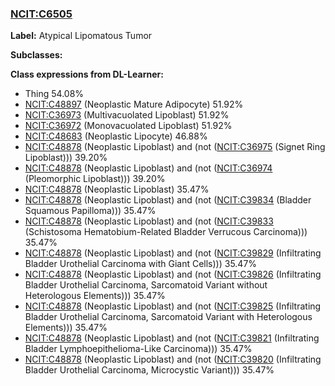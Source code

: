 
### [NCIT:C6505](http://purl.obolibrary.org/obo/NCIT_C6505)
**Label:** Atypical Lipomatous Tumor

**Subclasses:** 

**Class expressions from DL-Learner:**

- Thing 54.08%
- [NCIT:C48897](http://purl.obolibrary.org/obo/NCIT_C48897) (Neoplastic Mature Adipocyte) 51.92%
- [NCIT:C36973](http://purl.obolibrary.org/obo/NCIT_C36973) (Multivacuolated Lipoblast) 51.92%
- [NCIT:C36972](http://purl.obolibrary.org/obo/NCIT_C36972) (Monovacuolated Lipoblast) 51.92%
- [NCIT:C48683](http://purl.obolibrary.org/obo/NCIT_C48683) (Neoplastic Lipocyte) 46.88%
- [NCIT:C48878](http://purl.obolibrary.org/obo/NCIT_C48878) (Neoplastic Lipoblast) and (not ([NCIT:C36975](http://purl.obolibrary.org/obo/NCIT_C36975) (Signet Ring Lipoblast))) 39.20%
- [NCIT:C48878](http://purl.obolibrary.org/obo/NCIT_C48878) (Neoplastic Lipoblast) and (not ([NCIT:C36974](http://purl.obolibrary.org/obo/NCIT_C36974) (Pleomorphic Lipoblast))) 39.20%
- [NCIT:C48878](http://purl.obolibrary.org/obo/NCIT_C48878) (Neoplastic Lipoblast) 35.47%
- [NCIT:C48878](http://purl.obolibrary.org/obo/NCIT_C48878) (Neoplastic Lipoblast) and (not ([NCIT:C39834](http://purl.obolibrary.org/obo/NCIT_C39834) (Bladder Squamous Papilloma))) 35.47%
- [NCIT:C48878](http://purl.obolibrary.org/obo/NCIT_C48878) (Neoplastic Lipoblast) and (not ([NCIT:C39833](http://purl.obolibrary.org/obo/NCIT_C39833) (Schistosoma Hematobium-Related Bladder Verrucous Carcinoma))) 35.47%
- [NCIT:C48878](http://purl.obolibrary.org/obo/NCIT_C48878) (Neoplastic Lipoblast) and (not ([NCIT:C39829](http://purl.obolibrary.org/obo/NCIT_C39829) (Infiltrating Bladder Urothelial Carcinoma with Giant Cells))) 35.47%
- [NCIT:C48878](http://purl.obolibrary.org/obo/NCIT_C48878) (Neoplastic Lipoblast) and (not ([NCIT:C39826](http://purl.obolibrary.org/obo/NCIT_C39826) (Infiltrating Bladder Urothelial Carcinoma, Sarcomatoid Variant without Heterologous Elements))) 35.47%
- [NCIT:C48878](http://purl.obolibrary.org/obo/NCIT_C48878) (Neoplastic Lipoblast) and (not ([NCIT:C39825](http://purl.obolibrary.org/obo/NCIT_C39825) (Infiltrating Bladder Urothelial Carcinoma, Sarcomatoid Variant with Heterologous Elements))) 35.47%
- [NCIT:C48878](http://purl.obolibrary.org/obo/NCIT_C48878) (Neoplastic Lipoblast) and (not ([NCIT:C39821](http://purl.obolibrary.org/obo/NCIT_C39821) (Infiltrating Bladder Lymphoepithelioma-Like Carcinoma))) 35.47%
- [NCIT:C48878](http://purl.obolibrary.org/obo/NCIT_C48878) (Neoplastic Lipoblast) and (not ([NCIT:C39820](http://purl.obolibrary.org/obo/NCIT_C39820) (Infiltrating Bladder Urothelial Carcinoma, Microcystic Variant))) 35.47%


